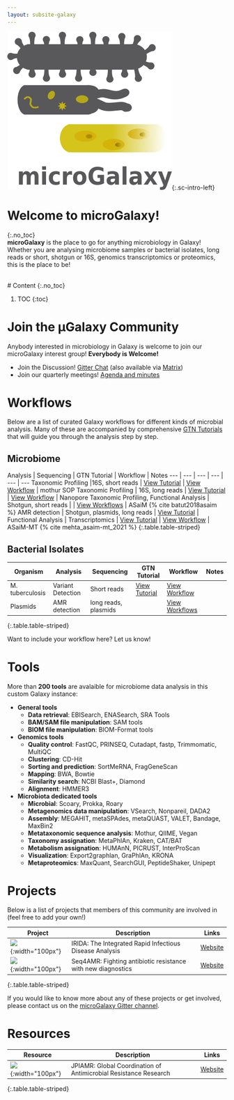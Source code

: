 ```yaml
---
layout: subsite-galaxy
---
```


![microGalaxy logo](/assets/media/microgalaxy-logo.png){:.sc-intro-left}

# Welcome to microGalaxy!

{:.no_toc}
<br>
**microGalaxy** is the place to go for anything microbiology in Galaxy! Whether you are analysing microbiome samples or bacterial isolates, long reads or short, shotgun or 16S, genomics transcriptomics or proteomics, this is the place to be!



<br>
# Content
{:.no_toc}

1. TOC
{:toc}


# Join the μGalaxy Community

Anybody interested in microbiology in Galaxy is welcome to join our microGalaxy interest group! <strong>Everybody is Welcome!</strong>

- Join the Discussion! [Gitter Chat](https://gitter.im/galaxyproject/microGalaxy) (also available via [Matrix]())
- Join our quarterly meetings! [Agenda and minutes](https://docs.google.com/document/d/13VjcUjStuIp7bK29e74k8Nqb7N4lmVcg1ioArEWr254/edit#)


# Workflows

Below are a list of curated Galaxy workflows for different kinds of microbial analysis. Many of these are accompanied by comprehensive [GTN Tutorials](https://training.galaxyproject.org) that will guide you through the analysis step by step.

## Microbiome

Analysis | Sequencing | GTN Tutorial | Workflow | Notes
--- | --- | --- | --- | --- | ---
Taxonomic Profiling |16S, short reads  | [View Tutorial](https://training.galaxyproject.org/training-material/topics/metagenomics/tutorials/mothur-miseq-sop/tutorial.html)             | [View Workflow](https://training.galaxyproject.org/training-material/topics/metagenomics/tutorials/mothur-miseq-sop/workflows/) | mothur SOP
Taxonomic Profiling | 16S, long reads |  [View Tutorial](https://training.galaxyproject.org/training-material/topics/metagenomics/tutorials/nanopore-16S-metagenomics/tutorial.html) |  [View Workflow](https://training.galaxyproject.org/training-material/topics/metagenomics/tutorials/nanopore-16S-metagenomics/workflows/) | Nanopore
Taxonomic Profiling, Functional Analysis | Shotgun, short reads | | [View Workflows](https://asaim.readthedocs.io/en/latest/workflows.html) | ASaiM {% cite batut2018asaim %}
AMR detection | Shotgun, plasmids, long reads | [View Tutorial]()  |
Functional Analysis | Transcriptomics | [View Tutorial]() | [View Workflow]() | ASaiM-MT {% cite mehta_asaim-mt_2021 %}
{:.table.table-striped}


## Bacterial Isolates

Organism | Analysis | Sequencing | GTN Tutorial | Workflow | Notes
--- | --- | --- | --- | --- | ---
M. tuberculosis | Variant Detection | Short reads | [View Tutorial](https://training.galaxyproject.org/training-material/topics/variant-analysis/tutorials/tb-variant-analysis/tutorial.html) | [View Workflow](https://training.galaxyproject.org/training-material/topics/variant-analysis/tutorials/tb-variant-analysis/workflows/) |
Plasmids | AMR detection | long reads, plasmids | | [View Workflows](https://erasmusmc-bioinformatics.github.io/AMR-Galaxy-workflows/) |
{:.table.table-striped}


Want to include your workflow here? Let us know!


# Tools
More than **200 tools** are avalaible for microbiome data analysis in this custom Galaxy instance:

- **General tools**
    - **Data retrieval**: EBISearch, ENASearch, SRA Tools
    - **BAM/SAM file manipulation**: SAM tools
    - **BIOM file manipulation**: BIOM-Format tools
- **Genomics tools**
    - **Quality control**: FastQC, PRINSEQ, Cutadapt, fastp, Trimmomatic, MultiQC
    - **Clustering**: CD-Hit
    - **Sorting and prediction**: SortMeRNA, FragGeneScan
    - **Mapping**: BWA, Bowtie
    - **Similarity search**: NCBI Blast+, Diamond
    - **Alignment**: HMMER3
- **Microbiota dedicated tools**
    - **Microbial**: Scoary, Prokka, Roary
    - **Metagenomics data manipulation**: VSearch, Nonpareil, DADA2
    - **Assembly**: MEGAHIT, metaSPAdes, metaQUAST, VALET, Bandage, MaxBin2
    - **Metataxonomic sequence analysis**: Mothur, QIIME, Vegan
    - **Taxonomy assignation**: MetaPhlAn, Kraken, CAT/BAT
    - **Metabolism assignation**: HUMAnN, PICRUST, InterProScan
    - **Visualization**: Export2graphlan, GraPhlAn, KRONA
    - **Metaproteomics**: MaxQuant, SearchGUI, PeptideShaker, Unipept


# Projects

Below is a list of projects that members of this community are involved in (feel free to add your own!)

Project | Description | Links
--- | --- | ---
![](https://irida.ca/assets/images/IRIDA-logo-news.png){:width="100px"}    | IRIDA: The Integrated Rapid Infectious Disease Analysis | [Website](https://irida.ca/)
![](https://www.chalmers.se/SiteCollectionImages/Institutioner/MV/Nyheter/Seq4AMRLogo200x.png){:width="100px"} | Seq4AMR: Fighting antibiotic resistance with new diagnostics | [Website](https://www.jpiamr.eu/projects/seq4amr/)
{:.table.table-striped}

If you would like to know more about any of these projects or get involved, please contact us on the [microGalaxy Gitter channel](https://gitter.im/galaxyproject/microGalaxy).

# Resources

Resource | Description | Links
--- | --- | ---
![](https://www.jpiamr.eu/app/uploads/2021/09/JPIAMR-logo-no-tagline.png){:width="100px"} | JPIAMR: Global Coordination of Antimicrobial Resistance Research | [Website](https://www.jpiamr.eu/)
{:.table.table-striped}

<!--
# Acknowledgements

# References

{% bibliography --cited --prefix index-metagenomics --group_by none %}
-->
